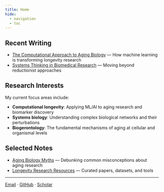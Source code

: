 ```yaml
---
title: Home
hide:
  - navigation
  - toc
---
```


## Recent Writing

- [The Computational Approach to Aging Biology](posts/computational-aging.md) — How machine learning is transforming longevity research
- [Systems Thinking in Biomedical Research](posts/systems-thinking-biology.md) — Moving beyond reductionist approaches

## Research Interests

My current focus areas include:

- **Computational longevity**: Applying ML/AI to aging research and biomarker discovery
- **Systems biology**: Understanding complex biological networks and their perturbations
- **Biogerontology**: The fundamental mechanisms of aging at cellular and organismal levels

## Selected Notes

- [Aging Biology Myths](aging%20biology%20myths/) — Debunking common misconceptions about aging research
- [Longevity Research Resources](resources/longevity-research.md) — Curated papers, datasets, and tools

---

[Email](mailto:contact@brinedew.com) · [GitHub](https://github.com/brinedew) · [Scholar](https://scholar.google.com/citations?user=example)

<!-- Fix applied: dark mode styling and URL automation -->